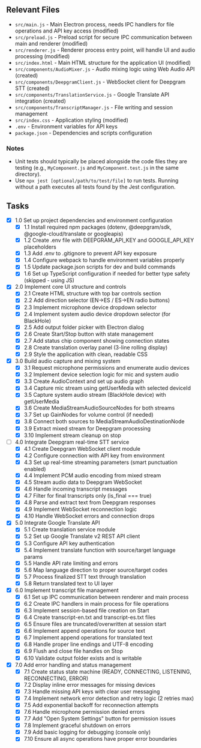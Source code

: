 ## Relevant Files

- `src/main.js` - Main Electron process, needs IPC handlers for file operations and API key access (modified)
- `src/preload.js` - Preload script for secure IPC communication between main and renderer (modified)
- `src/renderer.js` - Renderer process entry point, will handle UI and audio processing (modified)
- `src/index.html` - Main HTML structure for the application UI (modified)
- `src/components/AudioMixer.js` - Audio mixing logic using Web Audio API (created)
- `src/components/DeepgramClient.js` - WebSocket client for Deepgram STT (created)
- `src/components/TranslationService.js` - Google Translate API integration (created)
- `src/components/TranscriptManager.js` - File writing and session management
- `src/index.css` - Application styling (modified)
- `.env` - Environment variables for API keys
- `package.json` - Dependencies and scripts configuration

### Notes

- Unit tests should typically be placed alongside the code files they are testing (e.g., `MyComponent.js` and `MyComponent.test.js` in the same directory).
- Use `npx jest [optional/path/to/test/file]` to run tests. Running without a path executes all tests found by the Jest configuration.

## Tasks

- [x] 1.0 Set up project dependencies and environment configuration
  - [x] 1.1 Install required npm packages (dotenv, @deepgram/sdk, @google-cloud/translate or googleapis)
  - [x] 1.2 Create .env file with DEEPGRAM_API_KEY and GOOGLE_API_KEY placeholders
  - [x] 1.3 Add .env to .gitignore to prevent API key exposure
  - [x] 1.4 Configure webpack to handle environment variables properly
  - [x] 1.5 Update package.json scripts for dev and build commands
  - [x] 1.6 Set up TypeScript configuration if needed for better type safety (skipped - using JS)

- [x] 2.0 Implement core UI structure and controls
  - [x] 2.1 Create HTML structure with top bar controls section
  - [x] 2.2 Add direction selector (EN→ES / ES→EN radio buttons)
  - [x] 2.3 Implement microphone device dropdown selector
  - [x] 2.4 Implement system audio device dropdown selector (for BlackHole)
  - [x] 2.5 Add output folder picker with Electron dialog
  - [x] 2.6 Create Start/Stop button with state management
  - [x] 2.7 Add status chip component showing connection states
  - [x] 2.8 Create translation overlay panel (3-line rolling display)
  - [x] 2.9 Style the application with clean, readable CSS

- [x] 3.0 Build audio capture and mixing system
  - [x] 3.1 Request microphone permissions and enumerate audio devices
  - [x] 3.2 Implement device selection logic for mic and system audio
  - [x] 3.3 Create AudioContext and set up audio graph
  - [x] 3.4 Capture mic stream using getUserMedia with selected deviceId
  - [x] 3.5 Capture system audio stream (BlackHole device) with getUserMedia
  - [x] 3.6 Create MediaStreamAudioSourceNodes for both streams
  - [x] 3.7 Set up GainNodes for volume control (if needed)
  - [x] 3.8 Connect both sources to MediaStreamAudioDestinationNode
  - [x] 3.9 Extract mixed stream for Deepgram processing
  - [x] 3.10 Implement stream cleanup on stop

- [ ] 4.0 Integrate Deepgram real-time STT service
  - [x] 4.1 Create Deepgram WebSocket client module
  - [x] 4.2 Configure connection with API key from environment
  - [x] 4.3 Set up real-time streaming parameters (smart punctuation enabled)
  - [x] 4.4 Implement PCM audio encoding from mixed stream
  - [x] 4.5 Stream audio data to Deepgram WebSocket
  - [x] 4.6 Handle incoming transcript messages
  - [x] 4.7 Filter for final transcripts only (is_final === true)
  - [x] 4.8 Parse and extract text from Deepgram responses
  - [x] 4.9 Implement WebSocket reconnection logic
  - [x] 4.10 Handle WebSocket errors and connection drops

- [x] 5.0 Integrate Google Translate API
  - [x] 5.1 Create translation service module
  - [x] 5.2 Set up Google Translate v2 REST API client
  - [x] 5.3 Configure API key authentication
  - [x] 5.4 Implement translate function with source/target language params
  - [x] 5.5 Handle API rate limiting and errors
  - [x] 5.6 Map language direction to proper source/target codes
  - [x] 5.7 Process finalized STT text through translation
  - [x] 5.8 Return translated text to UI layer

- [x] 6.0 Implement transcript file management
  - [x] 6.1 Set up IPC communication between renderer and main process
  - [x] 6.2 Create IPC handlers in main process for file operations
  - [x] 6.3 Implement session-based file creation on Start
  - [x] 6.4 Create transcript-en.txt and transcript-es.txt files
  - [x] 6.5 Ensure files are truncated/overwritten at session start
  - [x] 6.6 Implement append operations for source text
  - [x] 6.7 Implement append operations for translated text
  - [x] 6.8 Handle proper line endings and UTF-8 encoding
  - [x] 6.9 Flush and close file handles on Stop
  - [x] 6.10 Validate output folder exists and is writable

- [x] 7.0 Add error handling and status management
  - [x] 7.1 Create status state machine (READY, CONNECTING, LISTENING, RECONNECTING, ERROR)
  - [x] 7.2 Display inline error messages for missing devices
  - [x] 7.3 Handle missing API keys with clear user messaging
  - [x] 7.4 Implement network error detection and retry logic (2 retries max)
  - [x] 7.5 Add exponential backoff for reconnection attempts
  - [x] 7.6 Handle microphone permission denied errors
  - [x] 7.7 Add "Open System Settings" button for permission issues
  - [x] 7.8 Implement graceful shutdown on errors
  - [x] 7.9 Add basic logging for debugging (console only)
  - [x] 7.10 Ensure all async operations have proper error boundaries